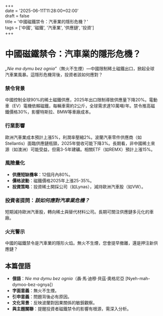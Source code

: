 +++  
date = '2025-06-11T11:28:00+02:00'  
draft = false  
title = '中國磁鐵禁令：汽車業的隱形危機？'  
tags = ['中國', '磁鐵', '汽車業', '供應鏈', '投資']  
+++

# 中國磁鐵禁令：汽車業的隱形危機？


*„Nie ma dymu bez ognia”*（無火不生煙）—中國限制稀土磁鐵出口，掀起全球汽車業風暴。這隱形危機背後，投資者該如何應對？

### 禁令背景  
中國控制全球90%的稀土磁鐵供應，2025年出口限制導致供應量下降20%。電動車（EV）電機依賴磁鐵，每輛車需約2公斤，全球需求達10萬噸/年。禁令推高磁鐵價格30%，影響特斯拉、BMW等車廠成本。

### 行業影響  
歐洲汽車業成本預計上漲5%，利潤率壓縮2%。波蘭汽車零件供應商（如Stellantis）面臨供應鏈瓶頸，2025年營收可能下降3%。長期看，非中國稀土來源（如澳洲）可能受益，但需3-5年建礦。相關ETF（如REMX）預計上漲15%。

### 風險量化  
- **供應短缺機率**：12個月內80%。  
- **價格波動**：磁鐵價格2025年上漲25-35%。  
- **投資策略**：投資稀土開採公司（如Lynas），減持歐洲汽車股（如VW）。  

### 投資者提問：*該如何應對汽車業危機？*  
短期減持歐洲汽車股，轉向稀土與替代材料公司。長期可關注供應鏈多元化的車廠。  

### 火光警示  
中國的磁鐵禁令是汽車業的隱形火焰。無火不生煙，您會提早撤離，還是押注新供應鏈？

## 本篇俚語  
- **俚語**：*Nie ma dymu bez ognia*（聶·馬·迪穆·貝茲·奧格尼亞 [Nyeh-mah-dymoo-bez-ognya]）  
- **字面意義**：無火不生煙。  
- **引申意義**：問題背後必有原因。  
- **文化背景**：反映波蘭對因果關係的敏銳觀察。  
- **與主題關聯**：提醒投資者磁鐵禁令的影響有根源，需深入分析。